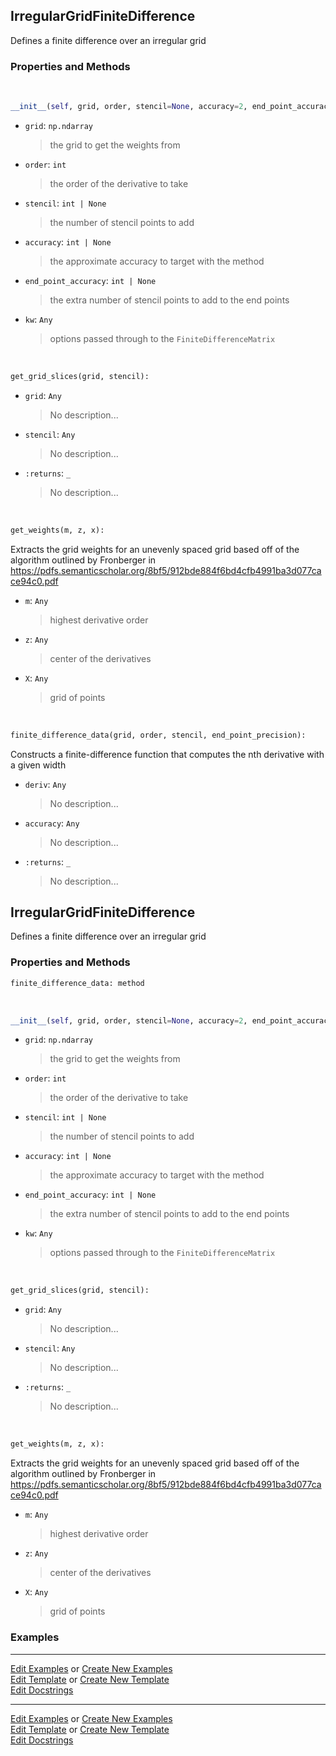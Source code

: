 ## <a id="McUtils.Zachary.Taylor.FiniteDifferenceFunction.IrregularGridFiniteDifference">IrregularGridFiniteDifference</a>
Defines a finite difference over an irregular grid

### Properties and Methods
<a id="McUtils.Zachary.Taylor.FiniteDifferenceFunction.IrregularGridFiniteDifference.__init__" class="docs-object-method">&nbsp;</a>
```python
__init__(self, grid, order, stencil=None, accuracy=2, end_point_accuracy=2, **kw): 
```

- `grid`: `np.ndarray`
    >the grid to get the weights from
- `order`: `int`
    >the order of the derivative to take
- `stencil`: `int | None`
    >the number of stencil points to add
- `accuracy`: `int | None`
    >the approximate accuracy to target with the method
- `end_point_accuracy`: `int | None`
    >the extra number of stencil points to add to the end points
- `kw`: `Any`
    >options passed through to the `FiniteDifferenceMatrix`

<a id="McUtils.Zachary.Taylor.FiniteDifferenceFunction.IrregularGridFiniteDifference.get_grid_slices" class="docs-object-method">&nbsp;</a>
```python
get_grid_slices(grid, stencil): 
```

- `grid`: `Any`
    >No description...
- `stencil`: `Any`
    >No description...
- `:returns`: `_`
    >No description...

<a id="McUtils.Zachary.Taylor.FiniteDifferenceFunction.IrregularGridFiniteDifference.get_weights" class="docs-object-method">&nbsp;</a>
```python
get_weights(m, z, x): 
```
Extracts the grid weights for an unevenly spaced grid based off of the algorithm outlined by
        Fronberger in https://pdfs.semanticscholar.org/8bf5/912bde884f6bd4cfb4991ba3d077cace94c0.pdf
- `m`: `Any`
    >highest derivative order
- `z`: `Any`
    >center of the derivatives
- `X`: `Any`
    >grid of points

<a id="McUtils.Zachary.Taylor.FiniteDifferenceFunction.IrregularGridFiniteDifference.finite_difference_data" class="docs-object-method">&nbsp;</a>
```python
finite_difference_data(grid, order, stencil, end_point_precision): 
```
Constructs a finite-difference function that computes the nth derivative with a given width
- `deriv`: `Any`
    >No description...
- `accuracy`: `Any`
    >No description...
- `:returns`: `_`
    >No description...

## <a id="McUtils.Zachary.Taylor.FiniteDifferenceFunction.IrregularGridFiniteDifference">IrregularGridFiniteDifference</a>
Defines a finite difference over an irregular grid

### Properties and Methods
```python
finite_difference_data: method
```
<a id="McUtils.Zachary.Taylor.FiniteDifferenceFunction.IrregularGridFiniteDifference.__init__" class="docs-object-method">&nbsp;</a>
```python
__init__(self, grid, order, stencil=None, accuracy=2, end_point_accuracy=2, **kw): 
```

- `grid`: `np.ndarray`
    >the grid to get the weights from
- `order`: `int`
    >the order of the derivative to take
- `stencil`: `int | None`
    >the number of stencil points to add
- `accuracy`: `int | None`
    >the approximate accuracy to target with the method
- `end_point_accuracy`: `int | None`
    >the extra number of stencil points to add to the end points
- `kw`: `Any`
    >options passed through to the `FiniteDifferenceMatrix`

<a id="McUtils.Zachary.Taylor.FiniteDifferenceFunction.IrregularGridFiniteDifference.get_grid_slices" class="docs-object-method">&nbsp;</a>
```python
get_grid_slices(grid, stencil): 
```

- `grid`: `Any`
    >No description...
- `stencil`: `Any`
    >No description...
- `:returns`: `_`
    >No description...

<a id="McUtils.Zachary.Taylor.FiniteDifferenceFunction.IrregularGridFiniteDifference.get_weights" class="docs-object-method">&nbsp;</a>
```python
get_weights(m, z, x): 
```
Extracts the grid weights for an unevenly spaced grid based off of the algorithm outlined by
        Fronberger in https://pdfs.semanticscholar.org/8bf5/912bde884f6bd4cfb4991ba3d077cace94c0.pdf
- `m`: `Any`
    >highest derivative order
- `z`: `Any`
    >center of the derivatives
- `X`: `Any`
    >grid of points

### Examples


___

[Edit Examples](https://github.com/McCoyGroup/References/edit/gh-pages/Documentation/examples/McUtils/Zachary/Taylor/FiniteDifferenceFunction/IrregularGridFiniteDifference.md) or 
[Create New Examples](https://github.com/McCoyGroup/References/new/gh-pages/?filename=Documentation/examples/McUtils/Zachary/Taylor/FiniteDifferenceFunction/IrregularGridFiniteDifference.md) <br/>
[Edit Template](https://github.com/McCoyGroup/References/edit/gh-pages/Documentation/templates/McUtils/Zachary/Taylor/FiniteDifferenceFunction/IrregularGridFiniteDifference.md) or 
[Create New Template](https://github.com/McCoyGroup/References/new/gh-pages/?filename=Documentation/templates/McUtils/Zachary/Taylor/FiniteDifferenceFunction/IrregularGridFiniteDifference.md) <br/>
[Edit Docstrings](https://github.com/McCoyGroup/McUtils/edit/master/Zachary/Taylor/FiniteDifferenceFunction.py?message=Update%20Docs)



___

[Edit Examples](https://github.com/McCoyGroup/McUtils/edit/edit/ci/examples/ci/docs/McUtils/Zachary/Taylor/FiniteDifferenceFunction/IrregularGridFiniteDifference.md) or 
[Create New Examples](https://github.com/McCoyGroup/McUtils/new/edit/?filename=ci/examples/ci/docs/McUtils/Zachary/Taylor/FiniteDifferenceFunction/IrregularGridFiniteDifference.md) <br/>
[Edit Template](https://github.com/McCoyGroup/McUtils/edit/edit/ci/docs/ci/docs/McUtils/Zachary/Taylor/FiniteDifferenceFunction/IrregularGridFiniteDifference.md) or 
[Create New Template](https://github.com/McCoyGroup/McUtils/new/edit/?filename=ci/docs/templates/ci/docs/McUtils/Zachary/Taylor/FiniteDifferenceFunction/IrregularGridFiniteDifference.md) <br/>
[Edit Docstrings](https://github.com/McCoyGroup/McUtils/edit/edit/McUtils/Zachary/Taylor/FiniteDifferenceFunction.py?message=Update%20Docs)